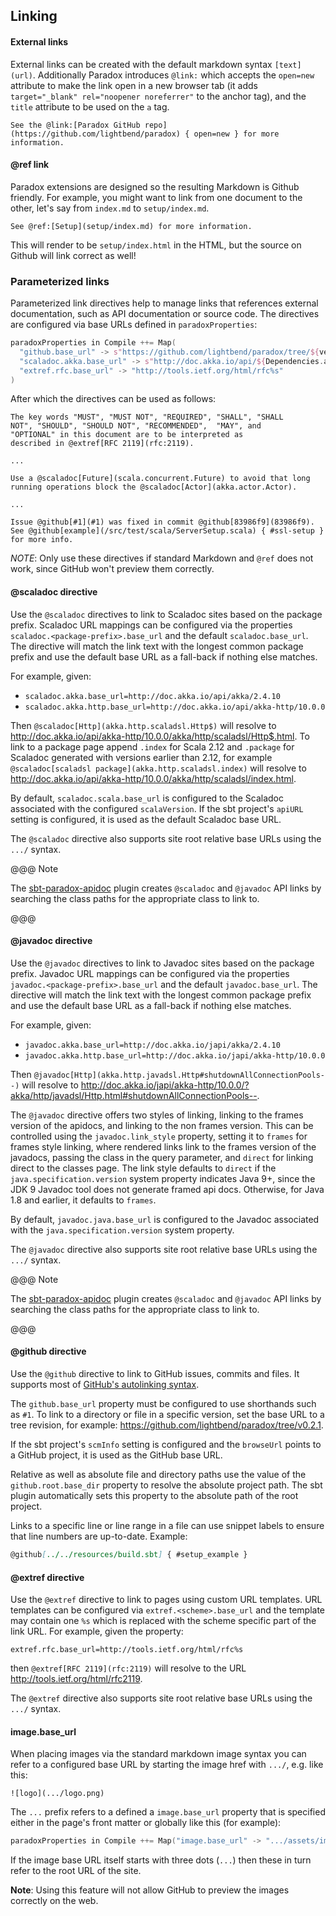Linking
-------

#### External links

External links can be created with the default markdown syntax `[text](url)`. Additionally Paradox introduces `@link:` which accepts the `open=new` attribute to make the link open in a new browser tab (it adds `target="_blank" rel="noopener noreferrer"` to the anchor tag), and the `title` attribute to be used on the `a` tag.

```
See the @link:[Paradox GitHub repo](https://github.com/lightbend/paradox) { open=new } for more information.
```

#### @ref link

Paradox extensions are designed so the resulting Markdown is Github friendly.
For example, you might want to link from one document to the other, let's say from `index.md` to `setup/index.md`.

```
See @ref:[Setup](setup/index.md) for more information.
```

This will render to be `setup/index.html` in the HTML, but the source on Github will link correct as well!

### Parameterized links

Parameterized link directives help to manage links that references
external documentation, such as API documentation or source code. The
directives are configured via base URLs defined in `paradoxProperties`:

```sbt
paradoxProperties in Compile ++= Map(
  "github.base_url" -> s"https://github.com/lightbend/paradox/tree/${version.value}",
  "scaladoc.akka.base_url" -> s"http://doc.akka.io/api/${Dependencies.akkaVersion}",
  "extref.rfc.base_url" -> "http://tools.ietf.org/html/rfc%s"
)
```

After which the directives can be used as follows:

```
The key words "MUST", "MUST NOT", "REQUIRED", "SHALL", "SHALL
NOT", "SHOULD", "SHOULD NOT", "RECOMMENDED",  "MAY", and
"OPTIONAL" in this document are to be interpreted as
described in @extref[RFC 2119](rfc:2119).

...

Use a @scaladoc[Future](scala.concurrent.Future) to avoid that long
running operations block the @scaladoc[Actor](akka.actor.Actor).

...

Issue @github[#1](#1) was fixed in commit @github[83986f9](83986f9).
See @github[example](/src/test/scala/ServerSetup.scala) { #ssl-setup } for more info.
```

*NOTE*: Only use these directives if standard Markdown and `@ref` does
not work, since GitHub won't preview them correctly.

#### @scaladoc directive

Use the `@scaladoc` directives to link to Scaladoc sites based on the package
prefix. Scaladoc URL mappings can be configured via the properties
`scaladoc.<package-prefix>.base_url` and the default `scaladoc.base_url`.
The directive will match the link text with the longest common package prefix
and use the default base URL as a fall-back if nothing else matches.

For example, given:

 - `scaladoc.akka.base_url=http://doc.akka.io/api/akka/2.4.10`
 - `scaladoc.akka.http.base_url=http://doc.akka.io/api/akka-http/10.0.0`

Then `@scaladoc[Http](akka.http.scaladsl.Http$)` will resolve to
<http://doc.akka.io/api/akka-http/10.0.0/akka/http/scaladsl/Http$.html>. To link
to a package page append `.index` for Scala 2.12 and `.package` for Scaladoc
generated with versions earlier than 2.12, for example `@scaladoc[scaladsl
package](akka.http.scaladsl.index)` will resolve to
<http://doc.akka.io/api/akka-http/10.0.0/akka/http/scaladsl/index.html>.

By default, `scaladoc.scala.base_url` is configured to the Scaladoc
associated with the configured `scalaVersion`. If the sbt project's
`apiURL` setting is configured, it is used as the default Scaladoc base
URL.

The `@scaladoc` directive also supports site root relative base URLs using the `.../` syntax.

@@@ Note

The [sbt-paradox-apidoc](https://github.com/lightbend/sbt-paradox-apidoc) plugin creates `@scaladoc` and `@javadoc` API links by searching the class paths for the appropriate class to link to.

@@@

#### @javadoc directive

Use the `@javadoc` directives to link to Javadoc sites based on the package
prefix. Javadoc URL mappings can be configured via the properties
`javadoc.<package-prefix>.base_url` and the default `javadoc.base_url`.
The directive will match the link text with the longest common package prefix
and use the default base URL as a fall-back if nothing else matches.

For example, given:

 - `javadoc.akka.base_url=http://doc.akka.io/japi/akka/2.4.10`
 - `javadoc.akka.http.base_url=http://doc.akka.io/japi/akka-http/10.0.0`

Then `@javadoc[Http](akka.http.javadsl.Http#shutdownAllConnectionPools--)` will resolve to
<http://doc.akka.io/japi/akka-http/10.0.0/?akka/http/javadsl/Http.html#shutdownAllConnectionPools-->.

The `@javadoc` directive offers two styles of linking, linking to the frames version of
the apidocs, and linking to the non frames version. This can be controlled using the `javadoc.link_style`
property, setting it to `frames` for frames style linking, where rendered links link to the frames
version of the javadocs, passing the class in the query parameter, and `direct` for linking direct
to the classes page. The link style defaults to `direct` if the `java.specification.version` system
property indicates Java 9+, since the JDK 9 Javadoc tool does not generate framed api docs. Otherwise,
for Java 1.8 and earlier, it defaults to `frames`.

By default, `javadoc.java.base_url` is configured to the Javadoc
associated with the `java.specification.version` system property.

The `@javadoc` directive also supports site root relative base URLs using the `.../` syntax.

@@@ Note

The [sbt-paradox-apidoc](https://github.com/lightbend/sbt-paradox-apidoc) plugin creates `@scaladoc` and `@javadoc` API links by searching the class paths for the appropriate class to link to.

@@@

#### @github directive

Use the `@github` directive to link to GitHub issues, commits and files.
It supports most of [GitHub's autolinking syntax][github-autolinking].

The `github.base_url` property must be configured to use shorthands such
as `#1`. To link to a directory or file in a specific version, set the base URL to
a tree revision, for example:
<https://github.com/lightbend/paradox/tree/v0.2.1>.

If the sbt project's `scmInfo` setting is configured and the `browseUrl`
points to a GitHub project, it is used as the GitHub base URL.

Relative as well as absolute file and directory paths use the value of the
`github.root.base_dir` property to resolve the absolute project path. The sbt
plugin automatically sets this property to the absolute path of the root project.

Links to a specific line or line range in a file can use snippet labels to ensure
that line numbers are up-to-date. Example:

```markdown
@github[../../resources/build.sbt] { #setup_example }
```

[github-autolinking]: https://help.github.com/articles/autolinked-references-and-urls/

#### @extref directive

Use the `@extref` directive to link to pages using custom URL templates.
URL templates can be configured via `extref.<scheme>.base_url` and the
template may contain one `%s` which is replaced with the scheme specific
part of the link URL. For example, given the property:

```text
extref.rfc.base_url=http://tools.ietf.org/html/rfc%s
```

then `@extref[RFC 2119](rfc:2119)` will resolve to the URL
<http://tools.ietf.org/html/rfc2119>.

The `@extref` directive also supports site root relative base URLs using the `.../` syntax.

#### image.base_url

When placing images via the standard markdown image syntax you can refer
to a configured base URL by starting the image href with `.../`, e.g. like this:

```
![logo](.../logo.png)
```

The `...` prefix refers to a defined a `image.base_url` property that is
specified either in the page's front matter or globally like this (for example):

```sbt
paradoxProperties in Compile ++= Map("image.base_url" -> ".../assets/images")
```

If the image base URL itself starts with three dots (`...`) then these in turn
refer to the root URL of the site.

**Note**: Using this feature will not allow GitHub to preview the images correctly on the web.
